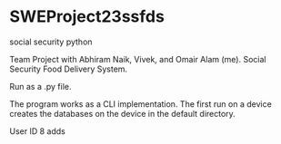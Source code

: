 # SWEProject23ssfds
social security python

Team Project with Abhiram Naik, Vivek, and Omair Alam (me). Social Security Food Delivery System. 

Run as a .py file.

The program works as a CLI implementation. The first run on a device creates the databases on the device in the default directory.

User ID 8 adds
